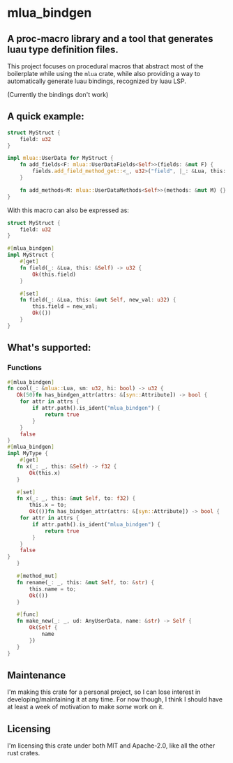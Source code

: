 # mlua_bindgen
## A proc-macro library and a tool that generates luau type definition files.

This project focuses on procedural macros that abstract most of the boilerplate while using the `mlua`
crate, while also providing a way to automatically generate luau bindings, recognized by luau LSP.

(Currently the bindings don't work)

## A quick example:
```rust
struct MyStruct {
    field: u32
}

impl mlua::UserData for MyStruct {
    fn add_fields<F: mlua::UserDataFields<Self>>(fields: &mut F) { 
        fields.add_field_method_get::<_, u32>("field", |_: &Lua, this: &Self| Ok(this.field));
    }

    fn add_methods<M: mlua::UserDataMethods<Self>>(methods: &mut M) {}
}
```

With this macro can also be expressed as:
```rust
struct MyStruct {
    field: u32
}

#[mlua_bindgen]
impl MyStruct {
    #[get]
    fn field(_: &Lua, this: &Self) -> u32 {
        Ok(this.field)
    }

    #[set]
    fn field(_: &Lua, this: &mut Self, new_val: u32) {
        this.field = new_val;
        Ok(())
    }
}
```

## What's supported:

### Functions
```rust
#[mlua_bindgen]
fn cool(_: &mlua::Lua, sm: u32, hi: bool) -> u32 {
   Ok(50)fn has_bindgen_attr(attrs: &[syn::Attribute]) -> bool {
    for attr in attrs {
        if attr.path().is_ident("mlua_bindgen") {
            return true
        }
    }
    false
}
#[mlua_bindgen]
impl MyType {
    #[get]
   fn x(_: _, this: &Self) -> f32 {
       Ok(this.x)
   }

   #[set]
   fn x(_: _, this: &mut Self, to: f32) {
       this.x = to;
       Ok(())fn has_bindgen_attr(attrs: &[syn::Attribute]) -> bool {
    for attr in attrs {
        if attr.path().is_ident("mlua_bindgen") {
            return true
        }
    }
    false
}
   }

   #[method_mut]
   fn rename(_: _, this: &mut Self, to: &str) {
       this.name = to;
       Ok(())
   }

   #[func]
   fn make_new(_: _, ud: AnyUserData, name: &str) -> Self {
       Ok(Self {
           name
       })
   }
}
```

## Maintenance
I'm making this crate for a personal project, so I can lose interest in developing/maintaining it at any time.
For now though, I think I should have at least a week of motivation to make *some* work on it.

## Licensing
I'm licensing this crate under both MIT and Apache-2.0, like all the other rust crates.